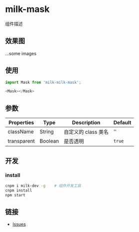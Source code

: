 # milk-mask

组件描述

## 效果图

...some images

## 使用

```js
import Mask from 'milk-milk-mask';

<Mask></Mask>
```

## 参数

| Properties | Type | Description | Default |
| -- | -- | -- | -- |
| className | String | 自定义的 class 类名 | '' |
| transparent | Boolean | 是否透明 | `true` |

## 开发

### install

```bash
cnpm i milk-dev -g    # 组件开发工具
cnpm install
npm start
```

## 链接

- [Issues](https://github.com/caiym-ui/milk-mask/issues)
